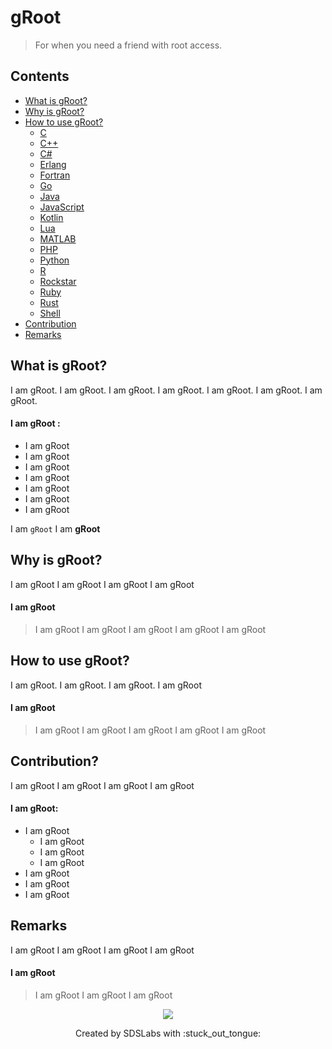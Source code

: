 # gRoot

> For when you need a friend with root access.

## Contents

* [What is gRoot?](#what)
* [Why is gRoot?](#why)
* [How to use gRoot?](#setup)
  * [C](./src/main.c)
  * [C++](./src/main.cpp)
  * [C#](./src/main.cs)
  * [Erlang](./src/main.erl)
  * [Fortran](./src/main.f95)
  * [Go](./src/main.go)
  * [Java](./src/main.java)
  * [JavaScript](./src/main.js)
  * [Kotlin](./src/main.kt)
  * [Lua](./src/main.lua)
  * [MATLAB](./src/main.m)
  * [PHP](./src/main.php)
  * [Python](./src/main.py)
  * [R](./src/main.r)
  * [Rockstar](./src/main.rock)
  * [Ruby](./src/main.rb)
  * [Rust](./src/main.rs)
  * [Shell](./src/main.sh)
* [Contribution](#how)
* [Remarks](#remarks)

## <a name=what>What is gRoot?

I am gRoot. I am gRoot. I am gRoot. I am gRoot. I am gRoot. I am gRoot. I am gRoot.

#### I am gRoot :

* I am gRoot
* I am gRoot
* I am gRoot
* I am gRoot
* I am gRoot
* I am gRoot
* I am gRoot

I am `gRoot`
I am __gRoot__

## <a name=why>Why is gRoot?

I am gRoot
I am gRoot
I am gRoot
I am gRoot

#### I am gRoot

> I am gRoot
> I am gRoot
> I am gRoot
> I am gRoot
> I am gRoot

## <a name=setup>How to use gRoot?

I am gRoot. I am gRoot. I am gRoot. I am gRoot
#### I am gRoot

> I am gRoot
> I am gRoot
> I am gRoot
> I am gRoot
> I am gRoot

## <a name=how>Contribution?

I am gRoot
I am gRoot
I am gRoot
I am gRoot

#### I am gRoot:

* I am gRoot
  * I am gRoot
  * I am gRoot
  * I am gRoot
* I am gRoot
* I am gRoot
* I am gRoot

## <a name=remarks>Remarks

I am gRoot
I am gRoot
I am gRoot
I am gRoot
#### I am gRoot
> I am gRoot
> I am gRoot
> I am gRoot

<p align=center><img src="assets/gRoot.jpg"></p>
<p align=center>
Created by SDSLabs with :stuck_out_tongue:
</p>
